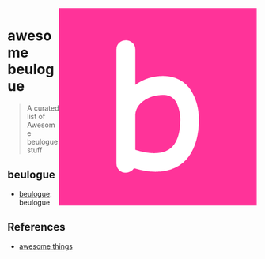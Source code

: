 <a href="https://www.npmjs.com/package/beulogue">
    <img src="https://raw.githubusercontent.com/SiegfriedEhret/awesome-beulogue/master/media/beulogue-logo.png" alt="beulogue logo" align="right" />
</a>

# awesome beulogue

> A curated list of Awesome beulogue stuff

## beulogue

- [beulogue](https://www.npmjs.com/package/beulogue): beulogue

## References

- [awesome things](https://github.com/sindresorhus/awesome)